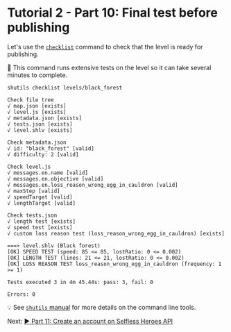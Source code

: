 # Tutorial 2 - Part 10: Final test before publishing

Let's use the [`checklist`](shutils.md#checklist-command) command to check that
the level is ready for publishing.

:pushpin: This command runs extensive tests on the level so it can take several
minutes to complete.

```shell
shutils checklist levels/black_forest
```

    Check file tree
    √ map.json [exists]
    √ level.js [exists]
    √ metadata.json [exists]
    √ tests.json [exists]
    √ level.shlv [exists]

    Check metadata.json
    √ id: "black_forest" [valid]
    √ difficulty: 2 [valid]

    Check level.js
    √ messages.en.name [valid]
    √ messages.en.objective [valid]
    √ messages.en.loss_reason_wrong_egg_in_cauldron [valid]
    √ maxStep [valid]
    √ speedTarget [valid]
    √ lengthTarget [valid]

    Check tests.json
    √ length test [exists]
    √ speed test [exists]
    √ custom loss reason test (loss_reason_wrong_egg_in_cauldron) [exists]

    ===> level.shlv (Black forest)
    [OK] SPEED TEST (speed: 85 <= 85, lostRatio: 0 <= 0.002)
    [OK] LENGTH TEST (lines: 21 <= 21, lostRatio: 0 <= 0.002)
    [OK] LOSS REASON TEST loss_reason_wrong_egg_in_cauldron (frequency: 1 >= 1)

    Tests executed 3 in 4m 45.44s: pass: 3, fail: 0

    Errors: 0

:bulb: See [`shutils` manual](shutils.md) for more details on the command line
tools.

Next: [:arrow_forward: Part 11: Create an account on Selfless Heroes API](tutorial2_11.md)
